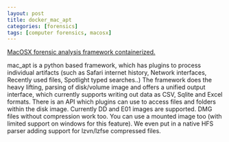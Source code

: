 ```yaml
---
layout: post
title: docker_mac_apt
categories: [forensics]
tags: [computer forensics, macosx]
---
```


[MacOSX forensic analysis framework containerized.](https://github.com/markedphillips/docker_mac_apt)

mac_apt is a python based framework, which has plugins to process individual artifacts (such as Safari internet history, Network interfaces, Recently used files, Spotlight typed searches..) The framework does the heavy lifting, parsing of disk/volume image and offers a unified output interface, which currently supports writing out data as CSV, Sqlite and Excel formats. There is an API which plugins can use to access files and folders within the disk image. Currently DD and E01 images are supported. DMG files without compression work too. You can use a mounted image too (with limited support on windows for this feature). We even put in a native HFS parser adding support for lzvn/lzfse compressed files.